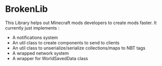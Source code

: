 # BrokenLib

This Library helps out Minecraft mods developers to create mods faster.
It currently just implements :

* A notifications system
* An util class to create components to send to clients
* An util class to unserialize/serialize collections/maps to NBT tags
* A wrapped network system
* A wrapper for WorldSavedData class
